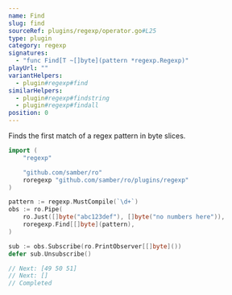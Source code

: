 ```yaml
---
name: Find
slug: find
sourceRef: plugins/regexp/operator.go#L25
type: plugin
category: regexp
signatures:
  - "func Find[T ~[]byte](pattern *regexp.Regexp)"
playUrl: ""
variantHelpers:
  - plugin#regexp#find
similarHelpers:
  - plugin#regexp#findstring
  - plugin#regexp#findall
position: 0
---
```


Finds the first match of a regex pattern in byte slices.

```go
import (
    "regexp"

    "github.com/samber/ro"
    roregexp "github.com/samber/ro/plugins/regexp"
)

pattern := regexp.MustCompile(`\d+`)
obs := ro.Pipe(
    ro.Just([]byte("abc123def"), []byte("no numbers here")),
    roregexp.Find[[]byte](pattern),
)

sub := obs.Subscribe(ro.PrintObserver[[]byte]())
defer sub.Unsubscribe()

// Next: [49 50 51]
// Next: []
// Completed
```